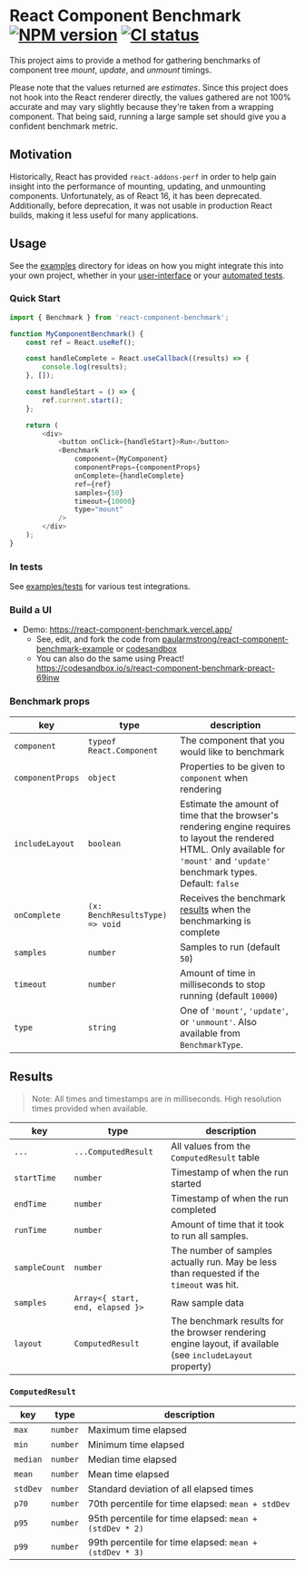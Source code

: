 # React Component Benchmark [![NPM version](https://img.shields.io/npm/v/react-component-benchmark?style=flat-square)](https://www.npmjs.com/package/react-component-benchmarkhttps://www.npmjs.com/package/react-component-benchmark) [![CI status](https://img.shields.io/github/checks-status/paularmstrong/react-component-benchmark/main?style=flat-square)](https://github.com/paularmstrong/react-component-benchmark/actions)

This project aims to provide a method for gathering benchmarks of component tree _mount_, _update_, and _unmount_ timings.

Please note that the values returned are _estimates_. Since this project does not hook into the React renderer directly, the values gathered are not 100% accurate and may vary slightly because they're taken from a wrapping component. That being said, running a large sample set should give you a confident benchmark metric.

## Motivation

Historically, React has provided `react-addons-perf` in order to help gain insight into the performance of mounting, updating, and unmounting components. Unfortunately, as of React 16, it has been deprecated. Additionally, before deprecation, it was not usable in production React builds, making it less useful for many applications.

## Usage

See the [examples](./examples) directory for ideas on how you might integrate this into your own project, whether in your [user-interface](#build-a-ui) or your [automated tests](./examples/tests/jest.test.js).

### Quick Start

```js
import { Benchmark } from 'react-component-benchmark';

function MyComponentBenchmark() {
	const ref = React.useRef();

	const handleComplete = React.useCallback((results) => {
		console.log(results);
	}, []);

	const handleStart = () => {
		ref.current.start();
	};

	return (
		<div>
			<button onClick={handleStart}>Run</button>
			<Benchmark
				component={MyComponent}
				componentProps={componentProps}
				onComplete={handleComplete}
				ref={ref}
				samples={50}
				timeout={10000}
				type="mount"
			/>
		</div>
	);
}
```

### In tests

See [examples/tests](./examples/tests/) for various test integrations.

### Build a UI

- Demo: https://react-component-benchmark.vercel.app/
  - See, edit, and fork the code from [paularmstrong/react-component-benchmark-example](https://github.com/paularmstrong/react-component-benchmark-example) or [codesandbox](https://codesandbox.io/s/react-component-benchmark-uy88d)
  - You can also do the same using Preact! https://codesandbox.io/s/react-component-benchmark-preact-69inw

### Benchmark props

| key              | type                            | description                                                                                                                                                                         |
| ---------------- | ------------------------------- | ----------------------------------------------------------------------------------------------------------------------------------------------------------------------------------- |
| `component`      | `typeof React.Component`        | The component that you would like to benchmark                                                                                                                                      |
| `componentProps` | `object`                        | Properties to be given to `component` when rendering                                                                                                                                |
| `includeLayout`  | `boolean`                       | Estimate the amount of time that the browser's rendering engine requires to layout the rendered HTML. Only available for `'mount'` and `'update'` benchmark types. Default: `false` |
| `onComplete`     | `(x: BenchResultsType) => void` | Receives the benchmark [results](#results) when the benchmarking is complete                                                                                                        |
| `samples`        | `number`                        | Samples to run (default `50`)                                                                                                                                                       |
| `timeout`        | `number`                        | Amount of time in milliseconds to stop running (default `10000`)                                                                                                                    |
| `type`           | `string`                        | One of `'mount'`, `'update'`, or `'unmount'`. Also available from `BenchmarkType`.                                                                                                  |

## Results

> Note: All times and timestamps are in milliseconds. High resolution times provided when available.

| key           | type                             | description                                                                                                |
| ------------- | -------------------------------- | ---------------------------------------------------------------------------------------------------------- |
| `...`         | `...ComputedResult`              | All values from the `ComputedResult` table                                                                 |
| `startTime`   | `number`                         | Timestamp of when the run started                                                                          |
| `endTime`     | `number`                         | Timestamp of when the run completed                                                                        |
| `runTime`     | `number`                         | Amount of time that it took to run all samples.                                                            |
| `sampleCount` | `number`                         | The number of samples actually run. May be less than requested if the `timeout` was hit.                   |
| `samples`     | `Array<{ start, end, elapsed }>` | Raw sample data                                                                                            |
| `layout`      | `ComputedResult`                 | The benchmark results for the browser rendering engine layout, if available (see `includeLayout` property) |

### `ComputedResult`

| key      | type     | description                                             |
| -------- | -------- | ------------------------------------------------------- |
| `max`    | `number` | Maximum time elapsed                                    |
| `min`    | `number` | Minimum time elapsed                                    |
| `median` | `number` | Median time elapsed                                     |
| `mean`   | `number` | Mean time elapsed                                       |
| `stdDev` | `number` | Standard deviation of all elapsed times                 |
| `p70`    | `number` | 70th percentile for time elapsed: `mean + stdDev`       |
| `p95`    | `number` | 95th percentile for time elapsed: `mean + (stdDev * 2)` |
| `p99`    | `number` | 99th percentile for time elapsed: `mean + (stdDev * 3)` |
